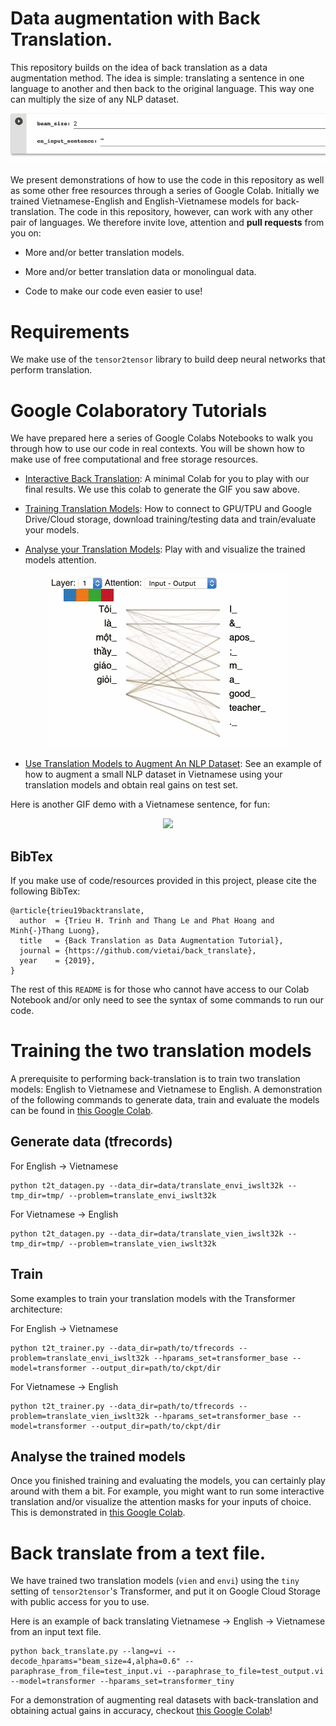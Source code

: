 # Data augmentation with Back Translation. 

This repository builds on the idea of back translation as a data augmentation method. The idea is simple: translating a sentence in one language to another and then back to the original language. This way one can multiply the size of any NLP dataset. 

<p align="center"> <img src="envien_demo.gif"/> </p>

We present demonstrations of how to use the code in this repository as well as some other free resources through a series of Google Colab. Initially we trained Vietnamese-English and English-Vietnamese models for back-translation. The code in this repository, however, can work with any other pair of languages. We therefore invite love, attention and **pull requests** from you on:

* More and/or better translation models.

* More and/or better translation data or monolingual data.

* Code to make our code even easier to use!

# Requirements

We make use of the `tensor2tensor` library to build deep neural networks that perform translation.

# Google Colaboratory Tutorials

We have prepared here a series of Google Colabs Notebooks to walk you through how to use our code in real contexts. You will be shown how to make use of free computational and free storage resources.

* [Interactive Back Translation](https://colab.research.google.com/github/vietai/back_translate/blob/master/colabs/Interactive_Back_Translation.ipynb): A minimal Colab for you to play with our final results. We use this colab to generate the GIF you saw above.

* [Training Translation Models](https://colab.research.google.com/github/vietai/back_translate/blob/master/colabs/T2T_translate_vi%3C_%3Een_tiny_tpu.ipynb): How to connect to GPU/TPU and Google Drive/Cloud storage, download training/testing data and train/evaluate your models.

* [Analyse your Translation Models](https://colab.research.google.com/github/vietai/back_translate/blob/master/colabs/Vietnamese_Backtranslation_Model_Analysis.ipynb): Play with and visualize the trained models attention.


<p align="center"> <img src="attn_viz.gif"/> </p>

* [Use Translation Models to Augment An NLP Dataset](https://colab.research.google.com/github/vietai/back_translate/blob/master/colabs/Sentiment_Analysis_%2B_Back_translation.ipynb): See an example of how to augment a small NLP dataset in Vietnamese using your translation models and obtain real gains on test set.

Here is another GIF demo with a Vietnamese sentence, for fun:

<p align="center"> <img src="vienvi_demo.gif"/> </p>


## BibTex

If you make use of code/resources provided in this project, please cite the following BibTex:

```
@article{trieu19backtranslate,
  author  = {Trieu H. Trinh and Thang Le and Phat Hoang and Minh{-}Thang Luong},
  title   = {Back Translation as Data Augmentation Tutorial},
  journal = {https://github.com/vietai/back_translate},
  year    = {2019},
}
```

The rest of this `README` is for those who cannot have access to our Colab Notebook and/or only need to see the syntax of some commands to run our code.

# Training the two translation models

A prerequisite to performing back-translation is to train two translation models: English to Vietnamese and Vietnamese to English. A demonstration of the following commands to generate data, train and evaluate the models can be found in [this Google Colab](https://colab.research.google.com/github/vietai/back_translate/blob/master/colabs/T2T_translate_vi%3C_%3Een_tiny_tpu.ipynb).

## Generate data (tfrecords)

For English -> Vietnamese

```
python t2t_datagen.py --data_dir=data/translate_envi_iwslt32k --tmp_dir=tmp/ --problem=translate_envi_iwslt32k
```

For Vietnamese -> English

```
python t2t_datagen.py --data_dir=data/translate_vien_iwslt32k --tmp_dir=tmp/ --problem=translate_vien_iwslt32k
```

## Train

Some examples to train your translation models with the Transformer architecture:

For English -> Vietnamese

```
python t2t_trainer.py --data_dir=path/to/tfrecords --problem=translate_envi_iwslt32k --hparams_set=transformer_base --model=transformer --output_dir=path/to/ckpt/dir
```

For Vietnamese -> English

```
python t2t_trainer.py --data_dir=path/to/tfrecords --problem=translate_vien_iwslt32k --hparams_set=transformer_base --model=transformer --output_dir=path/to/ckpt/dir
```

## Analyse the trained models

Once you finished training and evaluating the models, you can certainly play around with them a bit. For example, you might want to run some interactive translation and/or visualize the attention masks for your inputs of choice. This is demonstrated in [this Google Colab](https://colab.research.google.com/github/vietai/back_translate/blob/master/colabs/Vietnamese_Backtranslation_Model_Analysis.ipynb).

# Back translate from a text file.

We have trained two translation models (`vien` and `envi`) using the `tiny` setting of `tensor2tensor`'s Transformer, and put it on Google Cloud Storage with public access for you to use.

Here is an example of back translating Vietnamese -> English -> Vietnamese from an input text file.

```
python back_translate.py --lang=vi --decode_hparams="beam_size=4,alpha=0.6" --paraphrase_from_file=test_input.vi --paraphrase_to_file=test_output.vi --model=transformer --hparams_set=transformer_tiny
```

For a demonstration of augmenting real datasets with back-translation and obtaining actual gains in accuracy, checkout [this Google Colab](https://colab.research.google.com/github/vietai/back_translate/blob/master/colabs/Sentiment_Analysis_%2B_Back_translation.ipynb)!